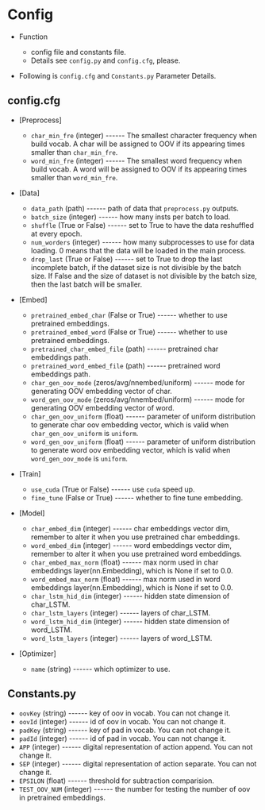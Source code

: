# Config

- Function
  - config file and constants file.
  - Details see `config.py` and `config.cfg`, please.
  
- Following is `config.cfg` and `Constants.py` Parameter Details.

## config.cfg
- [Preprocess]
  - `char_min_fre` (integer) ------ The smallest character frequency when build vocab. A char will be assigned to OOV if its
  appearing times smaller than `char_min_fre`.
  - `word_min_fre` (integer) ------ The smallest word frequency when build vocab. A word will be assigned to OOV if its
  appearing times smaller than `word_min_fre`.
  
- [Data]
  - `data_path` (path) ------ path of data that `preprocess.py` outputs.
  - `batch_size` (integer) ------ how many insts per batch to load.
  - `shuffle` (True or False) ------ set to True to have the data reshuffled at every epoch.
  - `num_worders` (integer) ------ how many subprocesses to use for data loading. 0 means that the data will be loaded 
  in the main process.
  - `drop_last` (True or False) ------ set to True to drop the last incomplete batch, if the dataset size is not divisible by the batch size. 
  If False and the size of dataset is not divisible by the batch size, then the last batch will be smaller. 

- [Embed]
  - `pretrained_embed_char` (False or True) ------ whether to use pretrained embeddings.
  - `pretrained_embed_word` (False or True) ------ whether to use pretrained embeddings.
  - `pretrained_char_embed_file` (path) ------ pretrained char embeddings path.
  - `pretrained_word_embed_file` (path) ------ pretrained word embeddings path.
  - `char_gen_oov_mode` (zeros/avg/nnembed/uniform) ------ mode for generating OOV embedding vector of char.
  - `word_gen_oov_mode` (zeros/avg/nnembed/uniform) ------ mode for generating OOV embedding vector of word.
  - `char_gen_oov_uniform` (float) ------ parameter of uniform distribution to generate char oov embedding vector, which
  is valid when `char_gen_oov_uniform` is `uniform`.
  - `word_gen_oov_uniform` (float) ------ parameter of uniform distribution to generate word oov embedding vector, which
  is valid when `word_gen_oov_mode` is `uniform`.

- [Train]
  - `use_cuda` (True or False) ------ use `cuda` speed up.
  - `fine_tune` (False or True) ------ whether to fine tune embedding.

- [Model]
  - `char_embed_dim` (integer) ------ char embeddings vector dim, remember to alter it when you use pretrained char embeddings.
  - `word_embed_dim` (integer) ------ word embeddings vector dim, remember to alter it when you use pretrained word embeddings.
  - `char_embed_max_norm` (float) ------ max norm used in char embeddings layer(nn.Embedding), which is None if set to 0.0.
  - `word_embed_max_norm` (float) ------ max norm used in word embeddings layer(nn.Embedding), which is None if set to 0.0.
  - `char_lstm_hid_dim` (integer) ------ hidden state dimension of char_LSTM.
  - `char_lstm_layers` (integer) ------ layers of char_LSTM.
  - `word_lstm_hid_dim` (integer) ------ hidden state dimension of word_LSTM.
  - `word_lstm_layers` (integer) ------ layers of word_LSTM.

- [Optimizer]
  - `name` (string) ------ which optimizer to use.

  
## Constants.py
- `oovKey` (string) ------ key of oov in vocab. You can not change it.
- `oovId` (integer) ------ id of oov in vocab. You can not change it.
- `padKey` (string) ------ key of pad in vocab. You can not change it.
- `padId` (integer) ------ id of pad in vocab. You can not change it.
- `APP` (integer) ------ digital representation of action append. You can not change it.
- `SEP` (integer) ------ digital representation of action separate. You can not change it.
- `EPSILON` (float) ------ threshold for subtraction comparision.
- `TEST_OOV_NUM` (integer) ------ the number for testing the number of oov in pretrained embeddings.